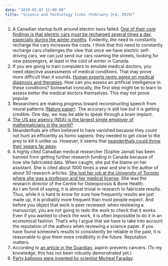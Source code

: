 ```yaml
---
date: "2019-02-03 12:00:00"
title: "Science and Technology links (February 3rd, 2019)"
---
```




1. A Canadian startup built around electric taxis failed. [One of their core findings is that electric cars must be recharged several times a day, especially during the winter months](https://montrealgazette.com/news/local-news/teo-taxi-fires-400-drivers-future-of-the-company-to-be-revealed-tuesday). Evidently, the need to constantly recharge the cars increases the costs. I think that this need to constantly recharge cars challenges the view that once we have electric self-driving cars, we can just send our cars roaming the streets, looking for new passengers, at least in the cold of winter in Canada.
1. If you are going to train computers to emulate medical doctors, you need objective assessments of medical conditions. That may prove more difficult than it sounds. [Human experts rarely agree on medical diagnosis and therapies](https://www.nature.com/articles/s41591-018-0300-7). How can you assess an artificial intelligence in these conditions? Somewhat ironically, the first step might be to learn to assess better the medical doctors themselves. This may not prove popular.
1. Researchers are making progress toward reconstructing speech from neural patterns ([Nature paper](https://www.nature.com/articles/s41598-018-37359-z)). The accuracy is still low but it is getting credible. One day, we may be able to speak through a brain implant.
1. [The US spy agency (NSA) is the largest single employer of mathematicians in the world?](https://link.springer.com/article/10.1007%2Fs00283-016-9675-9)
1. Neanderthals are often believed to have vanished because they could not hunt as efficiently as homo sapiens: they needed to get close to the prey to kill it unlike us. However, it seems that [neanderthals could throw their spears far away](https://www.cbc.ca/amp/1.4995469).
1. A highly cited Canadian medical researcher (Sophie Jamal) has been banned from getting further research funding in Canada because of how she fabricated data. When caught, she put the blame on her assistant. She is cited about 1000 times a year and she is the author of about 50 research articles. [She lost her job at the University of Toronto where she was a professor and her medical license](https://retractionwatch.com/2019/01/29/researcher-banned-from-federal-canadian-funding-after-misconduct-loses-her-medical-license/). She was the research director of the Centre for Osteoporosis &amp; Bone Health.<br/>
As I am fond of saying, it is almost trivial in research to fabricate results. Thus, while it is hard to know for sure how frequently results are just made up, it is probably more frequent than most people expect. And before you object that work is peer reviewed: when reviewing a manuscript, you are not going to redo the work to check that it works. Even if you wanted to check the work, it is often impossible to do it in an economical fashion. That&rsquo;s why I argue that we have to take into account the reputation of the authors when reviewing a science paper. If you have found someone&rsquo;s results to consistently be reliable in the past, it is reasonable to give them more credibility in the future. Reputation matters.
1. According to [an article in the Guardian](https://www.theguardian.com/society/2019/jan/28/aspirin-and-the-treatment-of-cancer), aspirin prevents cancers. (To my knowledge, this has not been robustly demonstrated yet.)
1. [Party balloons were invented by scientist Micheal Faraday](https://en.wikipedia.org/wiki/Toy_balloon).


